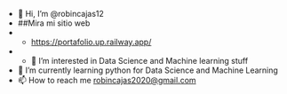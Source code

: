 - 👋 Hi, I’m @robincajas12
- ##Mira mi sitio web 
- - https://portafolio.up.railway.app/
- - 👀 I’m interested in Data Science and Machine learning stuff
- 🌱 I’m currently learning python for Data Science and Machine Learning
- 📫 How to reach me robincajas2020@gmail.com

<!---
robincajas12/robincajas12 is a ✨ special ✨ repository because its `README.md` (this file) appears on your GitHub profile.
You can click the Preview link to take a look at your changes.
--->
